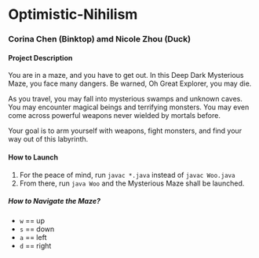 # Optimistic-Nihilism
### Corina Chen (Binktop) amd Nicole Zhou (Duck)

#### Project Description
You are in a maze, and you have to get out. In this Deep Dark Mysterious Maze, you face
many dangers. Be warned, Oh Great Explorer, you may die.

As you travel, you may fall into mysterious swamps and unknown caves. You may encounter
magical beings and terrifying monsters. You may even come across powerful weapons never
wielded by mortals before.

Your goal is to arm yourself with weapons, fight monsters, and find your way out of this
labyrinth.

#### How to Launch
1. For the peace of mind, run `javac *.java` instead of `javac Woo.java`
2. From there, run `java Woo` and the Mysterious Maze shall be launched.

##### How to Navigate the Maze?
- `w` == up
- `s` == down
- `a` == left
- `d` == right
